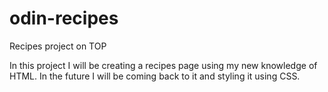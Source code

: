 # odin-recipes
Recipes project on TOP

In this project I will be creating a recipes page using my new knowledge of HTML.
In the future I will be coming back to it and styling it using CSS.